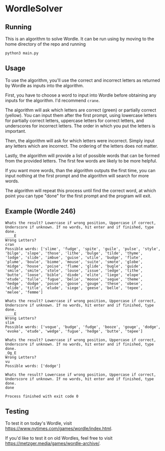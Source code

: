 # WordleSolver

## Running

This is an algorithm to solve Wordle. It can be run using by moving to the home directory of the repo and running

```
python3 main.py
```

## Usage

To use the algorithm, you'll use the correct and incorrect letters as returned by Wordle as inputs into the algorithm.

First, you have to choose a word to input into Wordle before obtaining any inputs for the algorithm. I'd recommend `crane`.


The algorithm will ask which letters are correct (green) or partially correct (yellow). You can input
them after the first prompt, using lowercase letters for partially correct letters, uppercase letters for correct
letters, and underscores for incorrect letters. The order in which you put the letters is important.


Then, the algorithm will ask for which letters were incorrect. Simply input any letters which are incorrect.
The ordering of the letters does not matter.

Lastly, the algorithm will provide a list of possible words that can be formed from the provided letters.
The first few words are likely to be more helpful. 

If you want more words, than the algorithm outputs the first time, you can input nothing at the first prompt and the algorithm
will search for more words.

The algorithm will repeat this process until find the correct word, at which point you can type "done" for the first
prompt and the program will exit.

## Example (Wordle 246)

```
Whats the result? Lowercase if wrong position, Uppercase if correct, Underscore if unknown. If no words, hit enter and if finished, type done.
____E
Wrong Letters?
cran
Possible words: ['slime', 'fudge', 'spite', 'guile', 'pulse', 'style', 'bilge', 'slope', 'those', 'lithe', 'bulge', 'tilde', 'thyme', 'lodge', 'slide', 'imbue', 'guise', 'utile', 'budge', 'flute', 'plume', 'boule', 'biome', 'mouse', 'suite', 'smote', 'globe', 'midge', 'house', 'poise', 'flume', 'glide', 'bugle', 'guide', 'smile', 'smite', 'stole', 'louse', 'issue', 'ledge', 'tithe', 'butte', 'loose', 'bible', 'diode', 'elite', 'liege', 'elope', 'etude', 'tulle', 'fugue', 'belie', 'moose', 'segue', 'theme', 'hedge', 'dodge', 'posse', 'goose', 'gouge', 'these', 'obese', 'elide', 'title', 'elude', 'siege', 'geese', 'belle', 'tepee', 'melee', 'femme']

Whats the result? Lowercase if wrong position, Uppercase if correct, Underscore if unknown. If no words, hit enter and if finished, type done.
____E
Wrong Letters?
slim
Possible words: ['vogue', 'budge', 'fudge', 'booze', 'gouge', 'dodge', 'evoke', 'etude', 'wedge', 'fugue', 'hedge', 'butte', 'tepee']

Whats the result? Lowercase if wrong position, Uppercase if correct, Underscore if unknown. If no words, hit enter and if finished, type done.
_Og_E
Wrong Letters?
vu
Possible words: ['dodge']

Whats the result? Lowercase if wrong position, Uppercase if correct, Underscore if unknown. If no words, hit enter and if finished, type done.
done

Process finished with exit code 0
```

## Testing

To test it on today's Wordle, visit https://www.nytimes.com/games/wordle/index.html.

If you'd like to test it on old Wordles, feel free to visit https://metzger.media/games/wordle-archive/.


